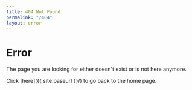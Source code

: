 ```yaml
---
title: 404 Not Found
permalink: "/404"
layout: error
---
```


# Error

The page you are looking for either doesn't exist or is not here anymore.

Click [here]({{ site.baseurl }}/) to go back to the home page.
